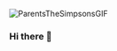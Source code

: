 
![ParentsTheSimpsonsGIF](https://github.com/mayhrina30/mayhrina30/assets/92487756/fef24325-5bed-41df-bd71-c3884b06ddcb)


### Hi there 👋


<!--
**mayhrina30/mayhrina30** is a ✨ _special_ ✨ repository because its `README.md` (this file) appears on your GitHub profile.

Here are some ideas to get you started:

-🔭 I am currently studying at UTN university
- 👯 I am looking to collaborate on a project where I can apply knowledge
- 😄 Pronouns: ...SHE




# 💫 About Me:
Hola! Soy Mayra,  estudiante de Tecnicatura en Programacion en la Universidad Utn. 
Mi objetivo es combinar mi formación académica con la pasión por la tecnologia para contribuir de manera significativa en el mundo profesional. A pesar de mi falta de experiencia laboral, he estado dedicando tiempo y esfuerzo en seguir apendiendo.
Siempre estoy abierto a oportunidades de aprendizaje y colaboración.
Me encantaría conectarme con otros profesionales y estudiantes apasionados que compartan intereses en Frontend y backend Si tienes preguntas, ideas para colaboraciones o simplemente deseas conectarme, no dudes en enviarme un mensaje. Estoy ansioso por construir una red sólida en este emocionante campo.

## 🌐 Socials:
[![LinkedIn](https://img.shields.io/badge/LinkedIn-%230077B5.svg?logo=linkedin&logoColor=white)](https://linkedin.com/in/www.linkedin.com/in/mayra-anabel-manzaneda) 

# 💻 Tech Stack:
![Python](https://img.shields.io/badge/python-3670A0?style=plastic&logo=python&logoColor=ffdd54) ![JavaScript](https://img.shields.io/badge/javascript-%23323330.svg?style=plastic&logo=javascript&logoColor=%23F7DF1E) ![Java](https://img.shields.io/badge/java-%23ED8B00.svg?style=plastic&logo=java&logoColor=white) ![CSS3](https://img.shields.io/badge/css3-%231572B6.svg?style=plastic&logo=css3&logoColor=white) ![HTML5](https://img.shields.io/badge/html5-%23E34F26.svg?style=plastic&logo=html5&logoColor=white) ![MySQL](https://img.shields.io/badge/mysql-%2300f.svg?style=plastic&logo=mysql&logoColor=white) ![Canva](https://img.shields.io/badge/Canva-%2300C4CC.svg?style=plastic&logo=Canva&logoColor=white) ![GitHub](https://img.shields.io/badge/GitHub-%23121011.svg?style=plastic&logo=github&logoColor=white) ![NodeJS](https://img.shields.io/badge/node.js-6DA55F?style=plastic&logo=node.js&logoColor=white)
# 📊 GitHub Stats:
![](https://github-readme-stats.vercel.app/api?username=mayhrina30&theme=omni&hide_border=false&include_all_commits=false&count_private=false)<br/>
![](https://github-readme-streak-stats.herokuapp.com/?user=mayhrina30&theme=omni&hide_border=false)<br/>
![](https://github-readme-stats.vercel.app/api/top-langs/?username=mayhrina30&theme=omni&hide_border=false&include_all_commits=false&count_private=false&layout=compact)

## 🏆 GitHub Trophies
![](https://github-profile-trophy.vercel.app/?username=mayhrina30&theme=juicyfresh&no-frame=false&no-bg=false&margin-w=4)

### 🔝 Top Contributed Repo
![](https://github-contributor-stats.vercel.app/api?username=mayhrina30&limit=5&theme=dark&combine_all_yearly_contributions=true)

### 😂 Random Dev Meme
<img src='https://randommeme-five.vercel.app/' style="height: 400px;"/>

---
[![](https://visitcount.itsvg.in/api?id=mayhrina30&icon=7&color=10)](https://visitcount.itsvg.in)


  
<!-- Proudly created with GPRM ( https://gprm.itsvg.in ) -->
